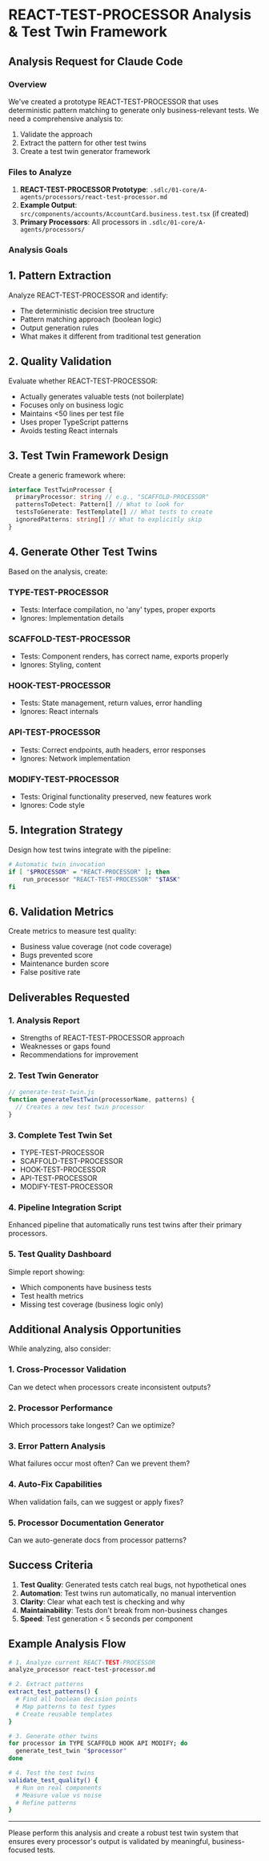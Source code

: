 # REACT-TEST-PROCESSOR Analysis & Test Twin Framework

## Analysis Request for Claude Code

### Overview

We've created a prototype REACT-TEST-PROCESSOR that uses deterministic pattern matching to generate only business-relevant tests. We need a comprehensive analysis to:

1. Validate the approach
2. Extract the pattern for other test twins
3. Create a test twin generator framework

### Files to Analyze

1. **REACT-TEST-PROCESSOR Prototype**: `.sdlc/01-core/A-agents/processors/react-test-processor.md`
2. **Example Output**: `src/components/accounts/AccountCard.business.test.tsx` (if created)
3. **Primary Processors**: All processors in `.sdlc/01-core/A-agents/processors/`

### Analysis Goals

## 1. Pattern Extraction

Analyze REACT-TEST-PROCESSOR and identify:

- The deterministic decision tree structure
- Pattern matching approach (boolean logic)
- Output generation rules
- What makes it different from traditional test generation

## 2. Quality Validation

Evaluate whether REACT-TEST-PROCESSOR:

- Actually generates valuable tests (not boilerplate)
- Focuses only on business logic
- Maintains <50 lines per test file
- Uses proper TypeScript patterns
- Avoids testing React internals

## 3. Test Twin Framework Design

Create a generic framework where:

```typescript
interface TestTwinProcessor {
  primaryProcessor: string // e.g., "SCAFFOLD-PROCESSOR"
  patternsToDetect: Pattern[] // What to look for
  testsToGenerate: TestTemplate[] // What tests to create
  ignoredPatterns: string[] // What to explicitly skip
}
```

## 4. Generate Other Test Twins

Based on the analysis, create:

### TYPE-TEST-PROCESSOR

- Tests: Interface compilation, no 'any' types, proper exports
- Ignores: Implementation details

### SCAFFOLD-TEST-PROCESSOR

- Tests: Component renders, has correct name, exports properly
- Ignores: Styling, content

### HOOK-TEST-PROCESSOR

- Tests: State management, return values, error handling
- Ignores: React internals

### API-TEST-PROCESSOR

- Tests: Correct endpoints, auth headers, error responses
- Ignores: Network implementation

### MODIFY-TEST-PROCESSOR

- Tests: Original functionality preserved, new features work
- Ignores: Code style

## 5. Integration Strategy

Design how test twins integrate with the pipeline:

```bash
# Automatic twin invocation
if [ "$PROCESSOR" = "REACT-PROCESSOR" ]; then
    run_processor "REACT-TEST-PROCESSOR" "$TASK"
fi
```

## 6. Validation Metrics

Create metrics to measure test quality:

- Business value coverage (not code coverage)
- Bugs prevented score
- Maintenance burden score
- False positive rate

## Deliverables Requested

### 1. Analysis Report

- Strengths of REACT-TEST-PROCESSOR approach
- Weaknesses or gaps found
- Recommendations for improvement

### 2. Test Twin Generator

```javascript
// generate-test-twin.js
function generateTestTwin(processorName, patterns) {
  // Creates a new test twin processor
}
```

### 3. Complete Test Twin Set

- TYPE-TEST-PROCESSOR
- SCAFFOLD-TEST-PROCESSOR
- HOOK-TEST-PROCESSOR
- API-TEST-PROCESSOR
- MODIFY-TEST-PROCESSOR

### 4. Pipeline Integration Script

Enhanced pipeline that automatically runs test twins after their primary processors.

### 5. Test Quality Dashboard

Simple report showing:

- Which components have business tests
- Test health metrics
- Missing test coverage (business logic only)

## Additional Analysis Opportunities

While analyzing, also consider:

### 1. Cross-Processor Validation

Can we detect when processors create inconsistent outputs?

### 2. Processor Performance

Which processors take longest? Can we optimize?

### 3. Error Pattern Analysis

What failures occur most often? Can we prevent them?

### 4. Auto-Fix Capabilities

When validation fails, can we suggest or apply fixes?

### 5. Processor Documentation Generator

Can we auto-generate docs from processor patterns?

## Success Criteria

1. **Test Quality**: Generated tests catch real bugs, not hypothetical ones
2. **Automation**: Test twins run automatically, no manual intervention
3. **Clarity**: Clear what each test is checking and why
4. **Maintainability**: Tests don't break from non-business changes
5. **Speed**: Test generation < 5 seconds per component

## Example Analysis Flow

```bash
# 1. Analyze current REACT-TEST-PROCESSOR
analyze_processor react-test-processor.md

# 2. Extract patterns
extract_test_patterns() {
  # Find all boolean decision points
  # Map patterns to test types
  # Create reusable templates
}

# 3. Generate other twins
for processor in TYPE SCAFFOLD HOOK API MODIFY; do
  generate_test_twin "$processor"
done

# 4. Test the test twins
validate_test_quality() {
  # Run on real components
  # Measure value vs noise
  # Refine patterns
}
```

---

Please perform this analysis and create a robust test twin system that ensures every processor's output is validated by meaningful, business-focused tests.

